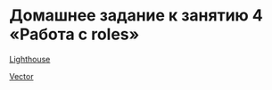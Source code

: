 # Домашнее задание к занятию 4 «Работа с roles»

[Lighthouse](https://github.com/Dimarkle/lighthouse-role)

[Vector](https://github.com/Dimarkle/vector-role/tree/0a95fbaf3bf51f13b2cfdcad1ff345fa0485802b)
